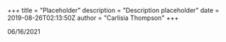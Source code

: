 +++
title = "Placeholder"
description = "Description placeholder"
date = 2019-08-26T02:13:50Z
author = "Carlisia Thompson"
+++

06/16/2021